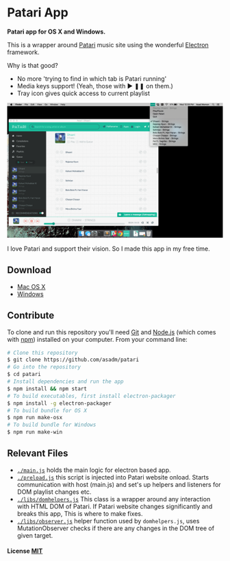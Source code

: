 # Patari App

**Patari app for OS X and Windows.**

This is a wrapper around [Patari](http://patari.pk) music site using the wonderful [Electron](https://github.com/atom/electron/) framework.

Why is that good?

- No more 'trying to find in which tab is Patari running'
- Media keys support! (Yeah, those with ▶ ❚❚ on them.)
- Tray icon gives quick access to current playlist

![Patari Screenshot](screenshot.png?raw=true)

I love Patari and support their vision. So I made this app in my free time.

## Download

- [Mac OS X](dist/patari-osx.zip?raw=true)
- [Windows](dist/patari-win.zip?raw=true)


## Contribute

To clone and run this repository you'll need [Git](https://git-scm.com) and [Node.js](https://nodejs.org/en/download/) (which comes with [npm](http://npmjs.com)) installed on your computer. From your command line:

```bash
# Clone this repository
$ git clone https://github.com/asadm/patari
# Go into the repository
$ cd patari
# Install dependencies and run the app
$ npm install && npm start
# To build executables, first install electron-packager
$ npm install -g electron-packager
# To build bundle for OS X
$ npm run make-osx
# To build bundle for Windows
$ npm run make-win
```

## Relevant Files
- [```./main.js```](main.js) holds the main logic for electron based app.
- [```./preload.js```](preload.js) this script is injected into Patari website onload. Starts communication with host (main.js) and set's up helpers and listeners for DOM playlist changes etc.
- [```./libs/domhelpers.js```](libs/domhelpers.js) This class is a wrapper around any interaction with HTML DOM of Patari. If Patari website changes significantly and breaks this app, This is where to make fixes.
- [```./libs/observer.js```](libs/observer.js) helper function used by ```domhelpers.js```, uses MutationObserver checks if there are any changes in the DOM tree of given target.

#### License [MIT](LICENSE.md)
